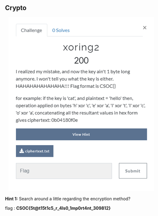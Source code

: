 ## Crypto

<p align="center"><img src="header.png" width="" height=""/></p>

**Hint 1:** Search around a little regarding the encryption method?

flag : **CSOC\{5t@t15t1c5_r_4ls0_1mp0rt4nt_309812}**